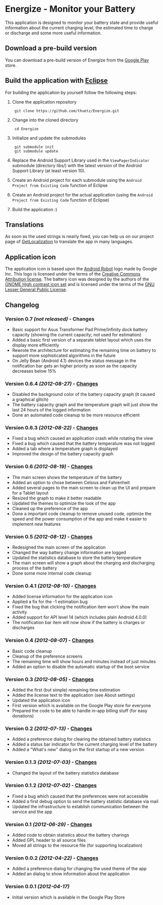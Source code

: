 # Energize - Monitor your Battery
This application is designed to monitor your battery state and provide useful information about the current charging level, the estimated time to charge or discharge and some more useful information.

## Download a pre-build version
You can download a pre-build version of Energize from the [Google Play][8] store.

## Build the application with [Eclipse][7]
For building the application by yourself follow the following steps:

  1. Clone the application repository

          git clone https://github.com/thuetz/Energize.git
       
  2. Change into the cloned directory

          cd Energize
          
  3. Initialize and update the submodules

          git submodule init
          git submodule update

  4. Replace the Android Support Library used in the `ViewPagerIndicator` submodule (directory libs/) with the latest version of the Android Support Library (at least version 10).

  5. Create an Android project for each submodule using the `Android Project from Existing Code` function of Eclipse
  6. Create an Android project for the actual application (using the `Android Project from Existing Code` function of Eclipse)
  7. Build the application :)

## Translations
As soon as the used strings is nearly fixed, you can help us on our project page of [GetLocalization][1] to translate the app in many languages.

## Application icon
The application icon is based upon the [Android Robot][3] logo made by Google Inc. This logo is licensed under the terms of the [Creative Commons Attribution license][4]. The battery icon was designed by the authors of the [GNOME High contrast icon set][5] and is licensed under the terms of the [GNU Lesser General Public License][6].

## Changelog
### Version 0.7 *(not released)* - Changes
* Basic support for Asus Transformer Pad Prime/Infinity dock battery capacity (showing the current capacity; not used for estimation)
* Added a basic first version of a separate tablet layout which uses the display more efficiently 
* Rewrote the architecture for estimating the remaining time on battery to support more sophisticated algorithms in the future
* On Jelly Bean (Android 4.1) devices the status message in the notification bar gets an higher priority as soon as the capacity decreases below 15%

### Version 0.6.4 *(2012-08-27)* - [Changes][20]
* Disabled the background color of the battery capacity graph (it caused a graphical glitch)
* The battery capacity graph and the temperature graph will just show the last 24 hours of the logged information
* Done an automated code cleanup to be more resource efficient
 
### Version 0.6.3 *(2012-08-22)* - [Changes][19]
* Fixed a bug which caused an application crash while rotating the view
* Fixed a bug which caused that the battery temperature was not logged
* Added a tab where a temperature graph is displayed
* Improved the design of the battery capacity graph

### Version 0.6 *(2012-08-19)* - [Changes][18]
* The main screen shows the temperature of the battery
* Added an option to chose between Celsius and Fahrenheit
* Added several pages to the main screen to clean up the UI and prepare for a Tablet layout
* Resized the graph to make it better readable
* Updated the themes to optimize the look of the app
* Cleaned up the preference of the app
* Done a important code cleanup to remove unused code, optimize the speed and the power consumption of the app and make it easier to implement new features

### Version 0.5 *(2012-08-12)* - [Changes][17]
* Redesigned the main screen of the application
* Changed the way battery change information are logged
* Updated the statistics database to store the battery temperature
* The main screen will show a graph about the charging and discharging process of the battery
* Done some more internal code cleanup

### Version 0.4.1 *(2012-08-10)* - [Changes][16]
* Added license information for the application icon
* Applied a fix for the -1 estimation bug
* Fixed the bug that clicking the notification item won't show the main activity
* Added support for API level 14 (which includes plain Android 4.0.0)
* The notification bar item will now show if the battery is charges or discharges

### Version 0.4 *(2012-08-07)* - [Changes][15]
* Basic code cleanup
* Cleanup of the preference screens
* The remaining time will show hours and minutes instead of just minutes
* Added an option to disable the automatic startup of the boot service

### Version 0.3 *(2012-08-05)* - [Changes][14]
* Added the first (but simple) remaining time estimation
* Added the license text to the application (see About settings)
* Updated the application icon
* First version which is available on the Google Play store for everyone
* Prepared the code to be able to handle in-app billing stuff (for easy donations)

### Version 0.2 *(2012-07-13)* - [Changes][13]
* Added a preference dialog for clearing the obtained battery statistics
* Added a status bar indicator for the current charging level of the battery
* Added a "What's new" dialog on the first startup of a new version

### Version 0.1.3 *(2012-07-03)* - [Changes][12]
* Changed the layout of the battery statistics database

### Version 0.1.2 *(2012-07-02)* - [Changes][11]
* Fixed a bug which caused that the preferences were not accessible
* Added a first debug option to send the battery statistic database via mail
* Updated the infrastructure to establish communication between the service and the app

### Version 0.1 *(2012-06-29)* - [Changes][10]
* Added code to obtain statistics about the battery charings
* Added GPL header to all source files
* Moved all strings to the resource file (for supporting localization)

### Version 0.0.2 *(2012-04-22)* - [Changes][9]
* Added a preference dialog for changing the used theme of the app
* Added an dialog to show information about the application

### Version 0.0.1 *(2012-04-17)*
* Initial version which is available in the Google Play Store

 [1]: http://www.getlocalization.com/energize
 [2]: http://www.mentalrey.it
 [3]: http://developer.android.com/distribute/googleplay/promote/brand.html
 [4]: http://developer.android.com/license.html#attribution
 [5]: http://commons.wikimedia.org/wiki/GNOME_High_contrast_icons/authors
 [6]: http://www.gnu.org/licenses/lgpl.html
 [7]: http://www.eclipse.org/
 [8]: https://play.google.com/store/apps/details?id=com.halcyonwaves.apps.energize
 [9]: https://github.com/thuetz/Energize/compare/v0.0.1...v0.0.2 
 [10]: https://github.com/thuetz/Energize/compare/v0.0.2...v0.1 
 [11]: https://github.com/thuetz/Energize/compare/v0.1...v0.1.2 
 [12]: https://github.com/thuetz/Energize/compare/v0.1.2...v0.1.3 
 [13]: https://github.com/thuetz/Energize/compare/v0.1.3...v0.2
 [14]: https://github.com/thuetz/Energize/compare/v0.2...v0.3 
 [15]: https://github.com/thuetz/Energize/compare/v0.3...v0.4 
 [16]: https://github.com/thuetz/Energize/compare/v0.4...v0.4.1 
 [17]: https://github.com/thuetz/Energize/compare/v0.4.1...v0.5 
 [18]: https://github.com/thuetz/Energize/compare/v0.5...v0.6 
 [19]: https://github.com/thuetz/Energize/compare/v0.6...v0.6.3 
 [20]: https://github.com/thuetz/Energize/compare/v0.6.3...v0.6.4 